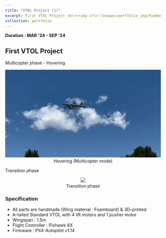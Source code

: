 ```yaml
---
title: "VTOL Project (1)"
excerpt: First VTOL Project <br/><img src='/images/portfolio_img/Foamboard_transition.gif' width='500'> <br/><img src='/images/portfolio_img/VTOL.jpg' width='500' height='500'> 
collection: portfolio
---
```


**Duration : MAR '24 - SEP '24**
## First VTOL Project 

Multicopter phase - Hovering
<center>
  <img src='/images/portfolio_img/foamboard_flight1.gif' width='800' />
  <figcaption>Hovering (Multicopter mode)</figcaption>
</center>

Transition phase
<center>
  <img src='/images/portfolio_img/Foamboard_transition.gif' width='800' />
  <figcaption>Transition phase</figcaption>
</center>

### Specification
- All parts are handmade (Wing material : Foamboard) & 3D-printed
- A-tailed Standard VTOL with 4 lift motors and 1 pusher motor
- Wingspan : 1.5m
- Flight Controller : Pixhawk 6X
- Firmware : PX4-Autopilot v1.14